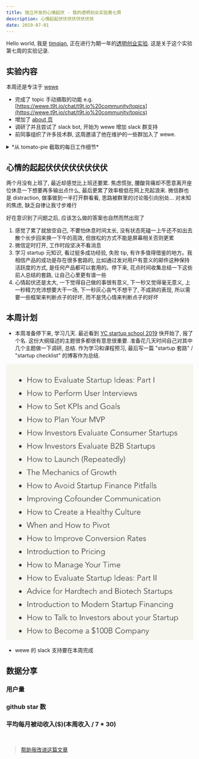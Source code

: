 ```yaml
---
title: 独立开发的心情起伏 - 我的透明创业实验第七周 
description: 心情起起伏伏伏伏伏伏伏伏
date: 2019-07-01
---
```


Hello world, 我是 [timqian](https://github.com/timqian), 正在进行为期一年的[透明创业实验](https://blog.t9t.io/transparent-startup-experiment-2019-05-20/). 这是关于这个实验第七周的实验记录.

## 实验内容

本周还是专注于 [wewe](https://wewe.t9t.io)
- 完成了 topic 手动摘取的功能 e.g. [https://wewe.t9t.io/chat/t9t.io%20community/topics](https://wewe.t9t.io/chat/t9t.io%20community/topics)
- 增加了 [about 页](https://wewe.t9t.io/about)
- 调研了并且尝试了 slack bot, 开始为 wewe 增加 slack 群支持
- 前同事组织了许多技术群, 这周邀请了他在维护的一些群加入了 wewe.<!-- 得到了更多反馈.最多的还是对隐私的顾虑. 可以想象之后发布的时候, 最多的问题还是这个, 所以打算先做好 slack 的支持再做发布-->

<details>
<summary>*从 tomato-pie 截取的每日工作细节*</summary>
![](https://raw.githubusercontent.com/timqian/images/master/20190701095125.png)
![](https://raw.githubusercontent.com/timqian/images/master/20190701095128.png)
![](https://raw.githubusercontent.com/timqian/images/master/20190701095131.png)
![](https://raw.githubusercontent.com/timqian/images/master/20190701095135.png)
![](https://raw.githubusercontent.com/timqian/images/master/20190701095138.png)
</details>

## 心情的起起伏伏伏伏伏伏伏伏

两个月没有上班了, 最近却感觉比上班还要累. 焦虑慌张, 腰酸背痛却不愿意离开座位休息一下想要再多输出点什么, 最后更累了效率极低在网上充起浪来. 微信群也是 distraction, 做事做到一半打开群看看, 思路被群里的讨论吸引向别处...
对未知的焦虑, 缺乏自律让我寸步难行

好在意识到了问题之后, 应该怎么做的答案也自然而然出现了

1. 感觉了累了就放空自己, 不要怕休息时间太长, 没有状态死磕一上午还不如出去散个长步回来换一下午的高效,  但放松的方式不能是屏幕相关否则更累
2. 微信定时打开, 工作时段坚决不看消息
3. 学习 startup 元知识, 看过挺多成功经验, 失败 tip, 有许多值得借鉴的地方。我相信产品的成功是存在很多套路的, 比如通过发对用户有意义的邮件这种保持活跃度的方式, 是任何产品都可以套用的。停下来, 花点时间收集总结一下这些前人总结的套路, 让自己心里更有谱一些
4. 心情起伏还是太大, 一下觉得自己做的事很有意义, 下一秒又觉得毫无意义, 上一秒精力充沛想要大干一场, 下一秒灰心丧气不想干了, 不成熟的表现, 所以需要一些框架来判断点子的好坏, 而不是凭心情来判断点子的好坏

## 本周计划

- 本周准备停下来, 学习几天. 最近看到 [YC startup school 2019](https://blog.ycombinator.com/announcing-startup-school-2019/) 快开始了, 报了个名. 这份大纲描述的主题很多都很有意思很重要. 准备花几天时间自己对其中几个主题做一下调研, 总结. 作为学习和课程预习, 最后写一篇 "startup 套路" / "startup checklist" 的博客作为总结.

![](https://raw.githubusercontent.com/timqian/images/master/20190701105912.png)

- wewe 的 slack 支持要在本周完成

## 数据分享

### 用户量
<canvas id="userChart"></canvas>

### github star 数
<canvas id="starChart"></canvas>

### 平均每月被动收入($)(本周收入 / 7 * 30)
<canvas id="incomeChart"></canvas>

<br/>

> [帮助我改进这篇文章](https://github.com/t9tio/blog/blob/master/source/_posts/t9t-week7.md)

<script src="https://cdn.jsdelivr.net/npm/chart.js@2.8.0"></script>

<script>
var chartColors = {
	red: 'rgb(255, 99, 132)',
	orange: 'rgb(255, 159, 64)',
	yellow: 'rgb(255, 205, 86)',
	green: 'rgb(75, 192, 192)',
	blue: 'rgb(54, 162, 235)',
	purple: 'rgb(153, 102, 255)',
	grey: 'rgb(201, 203, 207)'
};
var userCtx = document.getElementById('userChart').getContext('2d');
var starCtx = document.getElementById('starChart').getContext('2d');
var incomeCtx = document.getElementById('incomeChart').getContext('2d');

new Chart(userCtx, {
    type: 'line',
    data: {
        labels: ['week 1', 'week 2', 'week 3', 'week 4', 'week 5', 'week 6', 'week 7'],
        datasets: [{
            label: 'wewe',
            backgroundColor: chartColors.blue,
            borderColor: chartColors.blue,
            fill: false,
            data: [undefined, undefined, undefined, undefined, 0, 60, 80]
        },{
            label: 'open source jobs',
            backgroundColor: chartColors.red,
            borderColor: chartColors.red,
            fill: false,
            data: [39, 60, 62, 80, 101, 105, 109]
        },{
            label: 'tomato-pie',
            backgroundColor: chartColors.orange,
            borderColor: chartColors.orange,
            fill: false,
            data: [653, 673, 722, 634, 647, 705, 681]
        },{
            label: 'star-history 插件',
            backgroundColor: chartColors.green, 
            borderColor: chartColors.green,
            fill: false,
            data: [21, 21, 28, 33, 33, 34, 39]
        }]
    },
});

new Chart(starCtx, {
    type: 'line',
    data: {
        labels: ['week 1', 'week 2', 'week 3', 'week 4', 'week 5', 'week 6', 'week 7'],
        datasets: [{
            label: 'wewe',
            backgroundColor: chartColors.blue,
            borderColor: chartColors.blue,
            fill: false,
            data: [undefined, undefined, undefined, undefined, 0, 11, 33]
        },{
            label: 'open source jobs',
            backgroundColor: chartColors.red,
            borderColor: chartColors.red,
            fill: false,
            data: [731, 764, 763, 821, 872, 891, 898]
        },{
            label: 'tomato-pie',
            backgroundColor: chartColors.orange,
            borderColor: chartColors.orange,
            fill: false,
            data: [107, 113, 117, 118, 125, 126, 128]
        },{
            label: 'star-history 插件',
            backgroundColor: chartColors.green, 
            borderColor: chartColors.green,
            fill: false,
            data: [921, 998, 1110, 1129, 1154, 1178, 1190]
        }]
    },
});

new Chart(incomeCtx, {
    type: 'line',
    data: {
        labels: ['week 1', 'week 2', 'week 3', 'week 4', 'week 5', 'week 6', 'week 7'],
        datasets: [{
            label: 'wewe',
            backgroundColor: chartColors.blue,
            borderColor: chartColors.blue,
            fill: false,
            data: [undefined, undefined, undefined, undefined, 0, 0, 0]
        },{
            label: 'open opptunities',
            backgroundColor: chartColors.red,
            borderColor: chartColors.red,
            fill: false,
            data: [0, 0, 0, 0, 0, 0, 0]
        },{
            label: 'tomato-pie',
            backgroundColor: chartColors.orange,
            borderColor: chartColors.orange,
            fill: false,
            data: [0, 0, 0, 0, 0, 0, 0]
        },{
            label: 'star-history 插件',
            backgroundColor: chartColors.green, 
            borderColor: chartColors.green,
            fill: false,
            data: [0.69, 0, 25.7, 12.8, 0, 2/7*30, 1/7*30]
        }]
    },
});

</script>